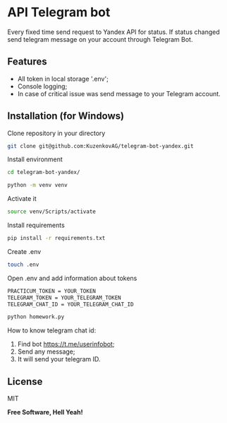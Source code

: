 # API Telegram bot

Every fixed time send request to Yandex API for status.
If status changed send telegram message on your account through Telegram Bot.

## Features

- All token in local storage '.env';
- Console logging;
- In case of critical issue was send message to your Telegram account.


## Installation (for Windows)

Clone repository in your directory
```sh
git clone git@github.com:KuzenkovAG/telegram-bot-yandex.git
```
Install environment
```sh
cd telegram-bot-yandex/
```
```sh
python -m venv venv
```
Activate it
```sh
source venv/Scripts/activate
```
Install requirements
```sh
pip install -r requirements.txt
```
Create .env
```sh
touch .env
```
Open .env and add information about tokens
```sh
PRACTICUM_TOKEN = YOUR_TOKEN
TELEGRAM_TOKEN = YOUR_TELEGRAM_TOKEN
TELEGRAM_CHAT_ID = YOUR_TELEGRAM_CHAT_ID
```

```sh
python homework.py
```

How to know telegram chat id:
1. Find bot https://t.me/userinfobot;
2. Send any message;
3. It will send your telegram ID.


## License

MIT

**Free Software, Hell Yeah!**
